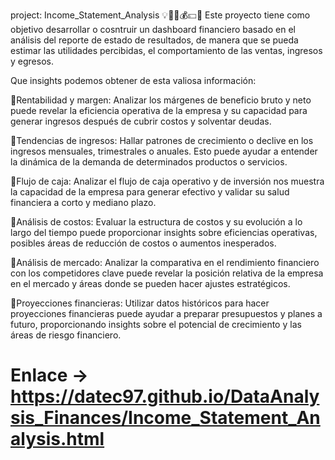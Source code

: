 project: Income_Statement_Analysis 💡📂📆💰💵📖
Este proyecto tiene como objetivo desarrollar o cosntruir un dashboard financiero basado en el análisis del reporte de estado de resultados, de manera que se pueda estimar las utilidades percibidas, el comportamiento de las ventas, ingresos y egresos.

Que insights podemos obtener de esta valiosa información:

💸Rentabilidad y margen: Analizar los márgenes de beneficio bruto y neto puede revelar la eficiencia operativa de la empresa y su capacidad para generar ingresos después de cubrir costos y solventar deudas.

💸Tendencias de ingresos: Hallar patrones de crecimiento o declive en los ingresos mensuales, trimestrales o anuales. Esto puede ayudar a entender la dinámica de la demanda de determinados productos o servicios.

💸Flujo de caja: Analizar el flujo de caja operativo y de inversión nos muestra la capacidad de la empresa para generar efectivo y validar su salud financiera a corto y mediano plazo.

💸Análisis de costos: Evaluar la estructura de costos y su evolución a lo largo del tiempo puede proporcionar insights sobre eficiencias operativas, posibles áreas de reducción de costos o aumentos inesperados.

💸Análisis de mercado: Analizar la comparativa en el rendimiento financiero con los competidores clave puede revelar la posición relativa de la empresa en el mercado y áreas donde se pueden hacer ajustes estratégicos.

💸Proyecciones financieras: Utilizar datos históricos para hacer proyecciones financieras puede ayudar a preparar presupuestos y planes a futuro, proporcionando insights sobre el potencial de crecimiento y las áreas de riesgo financiero.

# Enlace -> https://datec97.github.io/DataAnalysis_Finances/Income_Statement_Analysis.html
